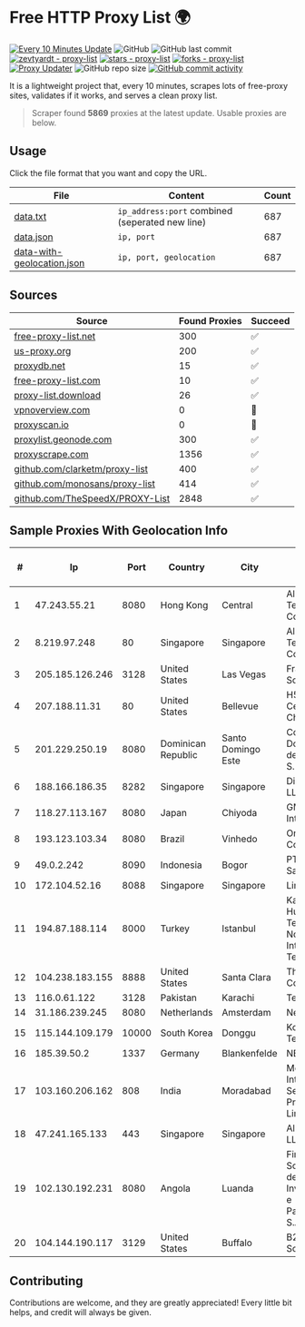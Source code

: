 
# Free HTTP Proxy List 🌍

[![Every 10 Minutes Update](https://github.com/mertguvencli/http-proxy-list/actions/workflows/main.yml/badge.svg?branch=main)](https://github.com/mertguvencli/http-proxy-list/actions/workflows/main.yml)
![GitHub](https://img.shields.io/github/license/mertguvencli/http-proxy-list)
![GitHub last commit](https://img.shields.io/github/last-commit/mertguvencli/http-proxy-list)
[![zevtyardt - proxy-list](https://img.shields.io/static/v1?label=zevtyardt&message=proxy-list&color=blue&logo=github)](https://github.com/zevtyardt/proxy-list "Go to GitHub repo")
[![stars - proxy-list](https://img.shields.io/github/stars/zevtyardt/proxy-list?style=social)](https://github.com/zevtyardt/proxy-list)
[![forks - proxy-list](https://img.shields.io/github/forks/zevtyardt/proxy-list?style=social)](https://github.com/zevtyardt/proxy-list)
[![Proxy Updater](https://github.com/zevtyardt/proxy-list/workflows/Proxy%20Updater/badge.svg)](https://github.com/zevtyardt/proxy-list/actions?query=workflow:"Proxy+Updater")
![GitHub repo size](https://img.shields.io/github/repo-size/zevtyardt/proxy-list)
[![GitHub commit activity](https://img.shields.io/github/commit-activity/m/zevtyardt/proxy-list?logo=commits)](https://github.com/zevtyardt/proxy-list/commits/main)

It is a lightweight project that, every 10 minutes, scrapes lots of free-proxy sites, validates if it works, and serves a clean proxy list.

> Scraper found **5869** proxies at the latest update. Usable proxies are below.

## Usage

Click the file format that you want and copy the URL.

|File|Content|Count|
|----|-------|-----|
|[data.txt](https://raw.githubusercontent.com/mertguvencli/http-proxy-list/main/proxy-list/data.txt)|`ip_address:port` combined (seperated new line)|687|
|[data.json](https://raw.githubusercontent.com/mertguvencli/http-proxy-list/main/proxy-list/data.json)|`ip, port`|687|
|[data-with-geolocation.json](https://raw.githubusercontent.com/mertguvencli/http-proxy-list/main/proxy-list/data-with-geolocation.json)|`ip, port, geolocation`|687|

## Sources

|Source|Found Proxies|Succeed|
|------|-------------|-------|
|[free-proxy-list.net](https://free-proxy-list.net)|300|✅|
|[us-proxy.org](https://www.us-proxy.org)|200|✅|
|[proxydb.net](http://proxydb.net)|15|✅|
|[free-proxy-list.com](https://free-proxy-list.com/?page=&port=&type%5B%5D=http&type%5B%5D=https&up_time=0&search=Search)|10|✅|
|[proxy-list.download](https://www.proxy-list.download/HTTP)|26|✅|
|[vpnoverview.com](https://vpnoverview.com/privacy/anonymous-browsing/free-proxy-servers)|0|🚫|
|[proxyscan.io](https://www.proxyscan.io)|0|🚫|
|[proxylist.geonode.com](https://proxylist.geonode.com/api/proxy-list?limit=300&page=1&sort_by=lastChecked&sort_type=desc&protocols=http,https)|300|✅|
|[proxyscrape.com](https://api.proxyscrape.com/v2/?request=displayproxies&protocol=http&timeout=10000&country=all&ssl=all&anonymity=all)|1356|✅|
|[github.com/clarketm/proxy-list](https://raw.githubusercontent.com/clarketm/proxy-list/master/proxy-list-raw.txt)|400|✅|
|[github.com/monosans/proxy-list](https://raw.githubusercontent.com/monosans/proxy-list/main/proxies/http.txt)|414|✅|
|[github.com/TheSpeedX/PROXY-List](https://raw.githubusercontent.com/TheSpeedX/PROXY-List/master/http.txt)|2848|✅|


## Sample Proxies With Geolocation Info

|#|Ip|Port|Country|City|Internet Service Provider|
|-|--|----|-------|----|-------------------------|
|1|47.243.55.21|8080|Hong Kong|Central|Alibaba (US) Technology Co., Ltd.|
|2|8.219.97.248|80|Singapore|Singapore|Alibaba (US) Technology Co., Ltd.|
|3|205.185.126.246|3128|United States|Las Vegas|FranTech Solutions|
|4|207.188.11.31|80|United States|Bellevue|H5 Data Centers - Chandler LLC|
|5|201.229.250.19|8080|Dominican Republic|Santo Domingo Este|Compañía Dominicana de Teléfonos S. A.|
|6|188.166.186.35|8282|Singapore|Singapore|DigitalOcean, LLC|
|7|118.27.113.167|8080|Japan|Chiyoda|GMO Internet, Inc.|
|8|193.123.103.34|8080|Brazil|Vinhedo|Oracle Corporation|
|9|49.0.2.242|8090|Indonesia|Bogor|PT Usaha Adi Sanggoro|
|10|172.104.52.16|8088|Singapore|Singapore|Linode, LLC|
|11|194.87.188.114|8000|Turkey|Istanbul|Kadir Huseyin Tezcan Nosspeed Internet Teknolojileri|
|12|104.238.183.155|8888|United States|Santa Clara|The Constant Company|
|13|116.0.61.122|3128|Pakistan|Karachi|Telecard|
|14|31.186.239.245|8080|Netherlands|Amsterdam|NetSkope Inc|
|15|115.144.109.179|10000|South Korea|Donggu|Korea Telecom|
|16|185.39.50.2|1337|Germany|Blankenfelde|NETZNUTZ|
|17|103.160.206.162|808|India|Moradabad|Moradabad Internet Services Private Limited|
|18|47.241.165.133|443|Singapore|Singapore|Alibaba.com LLC|
|19|102.130.192.231|8080|Angola|Luanda|Finstar - Sociedade de Investimento e Participacoes S.A|
|20|104.144.190.117|3129|United States|Buffalo|B2 Net Solutions Inc.|



## Contributing

Contributions are welcome, and they are greatly appreciated! Every
little bit helps, and credit will always be given.

